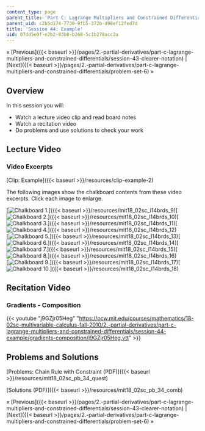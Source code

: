 ```yaml
---
content_type: page
parent_title: 'Part C: Lagrange Multipliers and Constrained Differentials'
parent_uid: c2b5d174-7730-9fb5-372b-d98ef12fed7d
title: 'Session 44: Example'
uid: 07dd5e0f-e2b2-03b0-b268-5c1b278acc2a
---
```


« [Previous]({{< baseurl >}}/pages/2.-partial-derivatives/part-c-lagrange-multipliers-and-constrained-differentials/session-43-clearer-notation) | [Next]({{< baseurl >}}/pages/2.-partial-derivatives/part-c-lagrange-multipliers-and-constrained-differentials/problem-set-6) »

Overview
--------

In this session you will:

*   Watch a lecture video clip and read board notes
*   Watch a recitation video
*   Do problems and use solutions to check your work

Lecture Video
-------------

### Video Excerpts

[Clip: Example]({{< baseurl >}}/resources/clip-example-2)

The following images show the chalkboard contents from these video excerpts. Click each image to enlarge.

[![Chalkboard 1.](BASEURL_PLACEHOLDER/resources/mit18_02sc_l14brds_9a)]({{< baseurl >}}/resources/mit18_02sc_l14brds_9)[![Chalkboard 2.](BASEURL_PLACEHOLDER/resources/mit18_02sc_l14brds_10a)]({{< baseurl >}}/resources/mit18_02sc_l14brds_10)[![Chalkboard 3.](BASEURL_PLACEHOLDER/resources/mit18_02sc_l14brds_11a)]({{< baseurl >}}/resources/mit18_02sc_l14brds_11)[![Chalkboard 4.](BASEURL_PLACEHOLDER/resources/mit18_02sc_l14brds_12a)]({{< baseurl >}}/resources/mit18_02sc_l14brds_12)  
[![Chalkboard 5.](BASEURL_PLACEHOLDER/resources/mit18_02sc_l14brds_13a)]({{< baseurl >}}/resources/mit18_02sc_l14brds_13)[![Chalkboard 6.](BASEURL_PLACEHOLDER/resources/mit18_02sc_l14brds_14a)]({{< baseurl >}}/resources/mit18_02sc_l14brds_14)[![Chalkboard 7.](BASEURL_PLACEHOLDER/resources/mit18_02sc_l14brds_15a)]({{< baseurl >}}/resources/mit18_02sc_l14brds_15)[![Chalkboard 8.](BASEURL_PLACEHOLDER/resources/mit18_02sc_l14brds_16a)]({{< baseurl >}}/resources/mit18_02sc_l14brds_16)  
[![Chalkboard 9.](BASEURL_PLACEHOLDER/resources/mit18_02sc_l14brds_17a)]({{< baseurl >}}/resources/mit18_02sc_l14brds_17)[![Chalkboard 10.](BASEURL_PLACEHOLDER/resources/mit18_02sc_l14brds_18a)]({{< baseurl >}}/resources/mit18_02sc_l14brds_18)

Recitation Video
----------------

### Gradients - Composition

{{< youtube "j9GZjr05Heg" "https://ocw.mit.edu/courses/mathematics/18-02sc-multivariable-calculus-fall-2010/2.-partial-derivatives/part-c-lagrange-multipliers-and-constrained-differentials/session-44-example/gradients-composition/j9GZjr05Heg.vtt" >}}

Problems and Solutions
----------------------

[Problems: Chain Rule with Constraint (PDF)]({{< baseurl >}}/resources/mit18_02sc_pb_34_quest)

[Solutions (PDF)]({{< baseurl >}}/resources/mit18_02sc_pb_34_comb)

« [Previous]({{< baseurl >}}/pages/2.-partial-derivatives/part-c-lagrange-multipliers-and-constrained-differentials/session-43-clearer-notation) | [Next]({{< baseurl >}}/pages/2.-partial-derivatives/part-c-lagrange-multipliers-and-constrained-differentials/problem-set-6) »